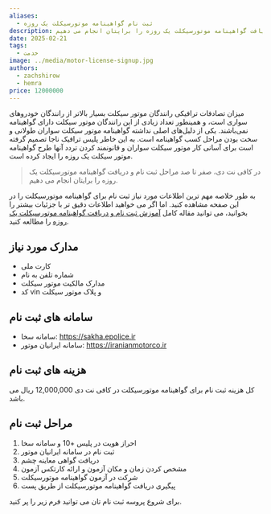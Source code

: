 ```yaml
---
aliases:
  - ثبت نام گواهینامه موتورسیکلت یک روزه
description: در کافی نت دی، صفر تا صد مراحل ثبت نام و دریافت گواهینامه موتورسیکلت یک روزه را برایتان انجام می دهیم.
date: 2025-02-21
tags:
  - خدمت
image: ../media/motor-license-signup.jpg
authors:
  - zachshirow
  - hemra
price: 12000000
---
```


میزان تصادفات ترافیکی رانندگان موتور سیکلت بسیار بالاتر از رانندگان خودروهای سواری است، و همینطور تعداد زیادی از این رانندگان موتور سیکلت دارای گواهینامه نمی‌باشند. یکی از دلیل‌های اصلی نداشته گواهینامه موتور سیکلت سواران طولانی و سخت بودن مراحل کسب گواهینامه است. به این خاطر پلیس ترافیک ناجا تصمیم گرفته است برای آسانی کار موتور سیکلت سواران و قانونمند کردن تردد آنها طرح گواهینامه موتور سیکلت یک روزه را ایجاد کرده است. 

> در کافی نت دی، صفر تا صد مراحل ثبت نام و دریافت گواهینامه موتورسیکلت یک روزه را برایتان انجام می دهیم.

به طور خلاصه مهم ترین اطلاعات مورد نیاز ثبت نام برای گواهینامه موتورسیکلت را در این صفحه مشاهده کنید. اما اگر می خواهید اطلاعات دقیق تر با جزئیات بیشتر را بخوانید، می توانید مقاله کامل [آموزش ثبت نام و دریافت گواهینامه موتورسیکلت یک روزه](../blog/motor-license.md) را مطالعه کنید.

## مدارک مورد نیاز

- کارت ملی
- شماره تلفن به نام
- مدارک مالکیت موتور سیکلت
- کد vin و پلاک موتور سیکلت
## سامانه های ثبت نام

- سامانه سخا: https://sakha.epolice.ir
- سامانه ایرانیان موتور: https://iranianmotorco.ir


## هزینه های ثبت نام

کل هزینه ثبت نام برای گواهینامه موتورسیکلت در کافی نت دی 12,000,000 ریال می باشد. 

## مراحل ثبت نام

1. احراز هویت در پلیس +10 و سامانه سخا
2. ثبت نام در سامانه ایرانیان موتور
3. دریافت گواهی معاینه چشم
4. مشخص کردن زمان و مکان آزمون و ارائه کارتکس آزمون
5. شرکت در آزمون گواهینامه موتورسیکلت
6. پیگیری دریافت گواهینامه موتورسیکلت از طریق پست

برای شروع پروسه ثبت نام تان می توانید فرم زیر را پر کنید. 